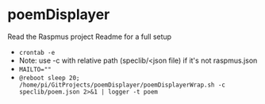 # poemDisplayer
Read the Raspmus project Readme for a full setup
* `crontab -e`
* Note: use -c with relative path (speclib/<json file) if it's not raspmus.json
* `MAILTO=""`
* `@reboot sleep 20; /home/pi/GitProjects/poemDisplayer/poemDisplayerWrap.sh -c speclib/poem.json 2>&1 | logger -t poem`
